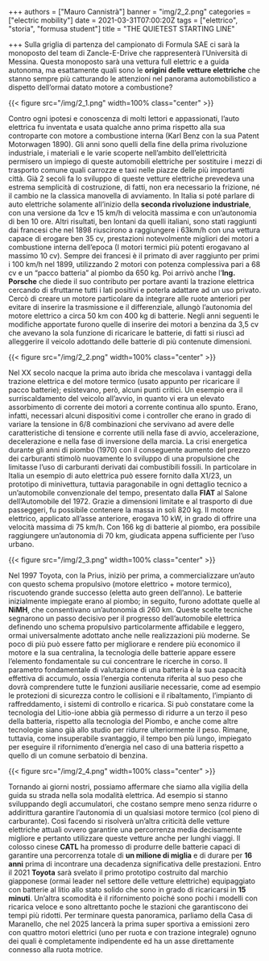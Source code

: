 +++
authors = ["Mauro Cannistrà"]
banner = "img/2_2.png"
categories = ["electric mobility"]
date = 2021-03-31T07:00:20Z
tags = ["elettrico", "storia", "formusa student"]
title = "THE QUIETEST STARTING LINE"

+++
Sulla griglia di partenza del campionato di Formula SAE ci sarà la monoposto del team di Zancle-E-Drive che rappresenterà l’Università di Messina. Questa monoposto sarà una vettura full elettric e a guida autonoma, ma esattamente quali sono le **origini delle vetture elettriche** che stanno sempre più catturando le attenzioni nel panorama automobilistico a dispetto dell’ormai datato motore a combustione?

{{< figure src="/img/2_1.png"  width=100% class="center" >}} 

Contro ogni ipotesi e conoscenza di molti lettori e appassionati, l’auto elettrica fu inventata e usata qualche anno prima rispetto alla sua controparte con motore a combustione interna (Karl Benz con la sua Patent Motorwagen 1890). Gli anni sono quelli della fine della prima rivoluzione industriale, i materiali e le varie scoperte nell’ambito dell’elettricità permisero un impiego di queste automobili elettriche per sostituire i mezzi di trasporto comune quali carrozze e taxi nelle piazze delle più importanti città. Già 2 secoli fa lo sviluppo di queste vetture elettriche prevedeva una estrema semplicità di costruzione, di fatti, non era necessario la frizione, né il cambio ne la classica manovella di avviamento. In Italia si poté parlare di auto elettriche solamente all’inizio della **seconda rivoluzione industriale**, con una versione da 1cv e 15 km/h di velocità massima e con un’autonomia di ben 10 ore. Altri risultati, ben lontani da quelli italiani, sono stati raggiunti dai francesi che nel 1898 riuscirono a raggiungere i 63km/h con una vettura capace di erogare ben 35 cv, prestazioni notevolmente migliori dei motori a combustione interna dell’epoca (I motori termici più potenti erogavano al massimo 10 cv). Sempre dei francesi è il primato di aver raggiunto per primi i 100 km/h nel 1899, utilizzando 2 motori con potenza complessiva pari a 68 cv e un “pacco batteria” al piombo da 650 kg. Poi arrivò anche l’**Ing. Porsche** che diede il suo contributo per portare avanti la trazione elettrica cercando di sfruttarne tutti i lati positivi e poterla adattare ad un uso privato. Cercò di creare un motore particolare da integrare alle ruote anteriori per evitare di inserire la trasmissione e il differenziale, allungò l’autonomia del motore elettrico a circa 50 km con 400 kg di batterie. Negli anni seguenti le modifiche apportate furono quelle di inserire dei motori a benzina da 3,5 cv che avevano la sola funzione di ricaricare le batterie, di fatti si riuscì ad alleggerire il veicolo adottando delle batterie di più contenute dimensioni. 

{{< figure src="/img/2_2.png"  width=100% class="center" >}} 

Nel XX secolo nacque la prima auto ibrida che mescolava i vantaggi della trazione elettrica e del motore termico (usato appunto per ricaricare il pacco batterie); esistevano, però, alcuni punti critici. Un esempio era il surriscaldamento del veicolo all’avvio, in quanto vi era un elevato assorbimento di corrente dei motori a corrente continua allo spunto. Erano, infatti, necessari alcuni dispositivi come i controller che erano in grado di variare la tensione in 6/8 combinazioni che servivano ad avere delle caratteristiche di tensione e corrente utili nella fase di avvio, accelerazione, decelerazione e nella fase di inversione della marcia. La crisi energetica durante gli anni di piombo (1970) con il conseguente aumento del prezzo dei carburanti stimolò nuovamente lo sviluppo di una propulsione che limitasse l’uso di carburanti derivati dai combustibili fossili. In particolare in Italia un esempio di auto elettrica può essere fornito dalla X1/23, un prototipo di minivettura, tuttavia paragonabile in ogni dettaglio tecnico a un’automobile convenzionale del tempo, presentato dalla **FIAT** al Salone dell’Automobile del 1972. Grazie a dimensioni limitate e al trasporto di due passeggeri, fu possibile contenere la massa in soli 820 kg. Il motore elettrico, applicato all’asse anteriore, erogava 10 kW, in grado di offrire una velocità massima di 75 km/h. Con 166 kg di batterie al piombo, era possibile raggiungere un’autonomia di 70 km, giudicata appena sufficiente per l’uso urbano. 

{{< figure src="/img/2_3.png"  width=100% class="center" >}}

Nel 1997 Toyota, con la Prius, iniziò per prima, a commercializzare un’auto con questo schema propulsivo (motore elettrico + motore termico), riscuotendo grande successo (eletta auto green dell’anno). Le batterie inizialmente impiegate erano al piombo; in seguito, furono adottate quelle al **NiMH**, che consentivano un’autonomia di 260 km. Queste scelte tecniche segnarono un passo decisivo per il progresso dell’automobile elettrica definendo uno schema propulsivo particolarmente affidabile e leggero, ormai universalmente adottato anche nelle realizzazioni più moderne. Se poco di più può essere fatto per migliorare e rendere più economico il motore e la sua centralina, la tecnologia delle batterie appare essere l’elemento fondamentale su cui concentrare le ricerche in corso. Il parametro fondamentale di valutazione di una batteria è la sua capacità effettiva di accumulo, ossia l’energia contenuta riferita al suo peso che dovrà comprendere tutte le funzioni ausiliarie necessarie, come ad esempio le protezioni di sicurezza contro le collisioni e il ribaltamento, l’impianto di raffreddamento, i sistemi di controllo e ricarica. Si può constatare come la tecnologia del Litio-ione abbia già permesso di ridurre a un terzo il peso della batteria, rispetto alla tecnologia del Piombo, e anche come altre tecnologie siano già allo studio per ridurre ulteriormente il peso. Rimane, tuttavia, come insuperabile svantaggio, il tempo ben più lungo, impiegato per eseguire il rifornimento d’energia nel caso di una batteria rispetto a quello di un comune serbatoio di benzina. 

{{< figure src="/img/2_4.png"  width=100% class="center" >}}

Tornando ai giorni nostri, possiamo affermare che siamo alla vigilia della guida su strada nella sola modalità elettrica. Ad esempio si stanno sviluppando degli accumulatori, che costano sempre meno senza ridurre o addirittura garantire l’autonomia di un qualsiasi motore termico (col pieno di carburante). Così facendo si risolverà un’altra criticità delle vetture elettriche attuali ovvero garantire una percorrenza media decisamente migliore e pertanto utilizzare queste vetture anche per lunghi viaggi. Il colosso cinese **CATL** ha promesso di produrre delle batterie capaci di garantire una percorrenza totale di **un milione di miglia** e di durare per **16 anni** prima di incontrare una decadenza significativa delle prestazioni. Entro il 2021 **Toyota** sarà svelato il primo prototipo costruito dal marchio giapponese (ormai leader nel settore delle vetture elettriche) equipaggiato con batterie al litio allo stato solido che sono in grado di ricaricarsi in **15 minuti**. Un’altra scomodità è il rifornimento poiché sono pochi i modelli con ricarica veloce e sono altrettanto poche le stazioni che garantiscono dei tempi più ridotti. Per terminare questa panoramica, parliamo della Casa di Maranello, che nel 2025 lancerà la prima super sportiva a emissioni zero con quattro motori elettrici (uno per ruota e con trazione integrale) ognuno dei quali è completamente indipendente ed ha un asse direttamente connesso alla ruota motrice.